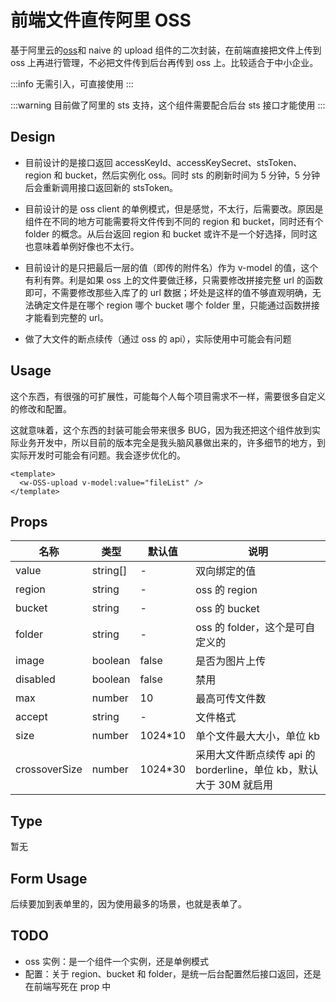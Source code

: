 # 前端文件直传阿里 OSS

基于阿里云的[oss](https://oss.console.aliyun.com/overview)和 naive 的 upload 组件的二次封装，在前端直接把文件上传到 oss 上再进行管理，不必把文件传到后台再传到 oss 上。比较适合于中小企业。

:::info
无需引入，可直接使用
:::

:::warning
目前做了阿里的 sts 支持，这个组件需要配合后台 sts 接口才能使用
:::

## Design

- 目前设计的是接口返回 accessKeyId、accessKeySecret、stsToken、region 和 bucket，然后实例化 oss。同时 sts 的刷新时间为 5 分钟，5 分钟后会重新调用接口返回新的 stsToken。

- 目前设计的是 oss client 的单例模式，但是感觉，不太行，后需要改。原因是组件在不同的地方可能需要将文件传到不同的 region 和 bucket，同时还有个 folder 的概念。从后台返回 region 和 bucket 或许不是一个好选择，同时这也意味着单例好像也不太行。

- 目前设计的是只把最后一层的值（即传的附件名）作为 v-model 的值，这个有利有弊。利是如果 oss 上的文件要做迁移，只需要修改拼接完整 url 的函数即可，不需要修改那些入库了的 url 数据；坏处是这样的值不够直观明确，无法确定文件是在哪个 region 哪个 bucket 哪个 folder 里，只能通过函数拼接才能看到完整的 url。

- 做了大文件的断点续传（通过 oss 的 api），实际使用中可能会有问题

## Usage

这个东西，有很强的可扩展性，可能每个人每个项目需求不一样，需要很多自定义的修改和配置。

这就意味着，这个东西的封装可能会带来很多 BUG，因为我还把这个组件放到实际业务开发中，所以目前的版本完全是我头脑风暴做出来的，许多细节的地方，到实际开发时可能会有问题。我会逐步优化的。

```vue
<template>
  <w-OSS-upload v-model:value="fileList" />
</template>
```

## Props

| 名称          | 类型     | 默认值   | 说明                                                               |
| ------------- | -------- | -------- | ------------------------------------------------------------------ |
| value         | string[] | -        | 双向绑定的值                                                       |
| region        | string   | -        | oss 的 region                                                      |
| bucket        | string   | -        | oss 的 bucket                                                      |
| folder        | string   | -        | oss 的 folder，这个是可自定义的                                    |
| image         | boolean  | false    | 是否为图片上传                                                     |
| disabled      | boolean  | false    | 禁用                                                               |
| max           | number   | 10       | 最高可传文件数                                                     |
| accept        | string   | -        | 文件格式                                                           |
| size          | number   | 1024\*10 | 单个文件最大大小，单位 kb                                          |
| crossoverSize | number   | 1024\*30 | 采用大文件断点续传 api 的 borderline，单位 kb，默认大于 30M 就启用 |

## Type

暂无

## Form Usage

后续要加到表单里的，因为使用最多的场景，也就是表单了。

## TODO

- oss 实例：是一个组件一个实例，还是单例模式
- 配置：关于 region、bucket 和 folder，是统一后台配置然后接口返回，还是在前端写死在 prop 中
